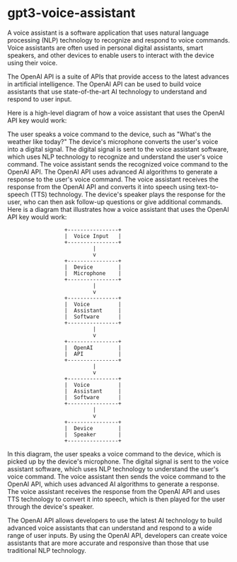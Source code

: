 # gpt3-voice-assistant
A voice assistant is a software application that uses natural language processing (NLP) technology to recognize and respond to voice commands. Voice assistants are often used in personal digital assistants, smart speakers, and other devices to enable users to interact with the device using their voice.

The OpenAI API is a suite of APIs that provide access to the latest advances in artificial intelligence. The OpenAI API can be used to build voice assistants that use state-of-the-art AI technology to understand and respond to user input.

Here is a high-level diagram of how a voice assistant that uses the OpenAI API key would work:

The user speaks a voice command to the device, such as "What's the weather like today?"
The device's microphone converts the user's voice into a digital signal.
The digital signal is sent to the voice assistant software, which uses NLP technology to recognize and understand the user's voice command.
The voice assistant sends the recognized voice command to the OpenAI API.
The OpenAI API uses advanced AI algorithms to generate a response to the user's voice command.
The voice assistant receives the response from the OpenAI API and converts it into speech using text-to-speech (TTS) technology.
The device's speaker plays the response for the user, who can then ask follow-up questions or give additional commands.
Here is a diagram that illustrates how a voice assistant that uses the OpenAI API key would work:

                      +----------------+
                      |  Voice Input   |
                      +----------------+
                               |
                               v
                      +----------------+
                      |  Device        |
                      |  Microphone    |
                      +----------------+
                               |
                               v
                      +----------------+
                      |  Voice         |
                      |  Assistant     |
                      |  Software      |
                      +----------------+
                               |
                               v
                      +----------------+
                      |  OpenAI        |
                      |  API           |
                      +----------------+
                               |
                               v
                      +----------------+
                      |  Voice         |
                      |  Assistant     |
                      |  Software      |
                      +----------------+
                               |
                               v
                      +----------------+
                      |  Device        |
                      |  Speaker       |
                      +----------------+
In this diagram, the user speaks a voice command to the device, which is picked up by the device's microphone. The digital signal is sent to the voice assistant software, which uses NLP technology to understand the user's voice command. The voice assistant then sends the voice command to the OpenAI API, which uses advanced AI algorithms to generate a response. The voice assistant receives the response from the OpenAI API and uses TTS technology to convert it into speech, which is then played for the user through the device's speaker.

The OpenAI API allows developers to use the latest AI technology to build advanced voice assistants that can understand and respond to a wide range of user inputs. By using the OpenAI API, developers can create voice assistants that are more accurate and responsive than those that use traditional NLP technology.